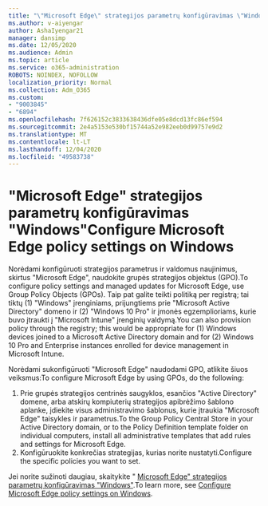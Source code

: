 ```yaml
---
title: "\"Microsoft Edge\" strategijos parametrų konfigūravimas \"Windows\""
ms.author: v-aiyengar
author: AshaIyengar21
manager: dansimp
ms.date: 12/05/2020
ms.audience: Admin
ms.topic: article
ms.service: o365-administration
ROBOTS: NOINDEX, NOFOLLOW
localization_priority: Normal
ms.collection: Adm_O365
ms.custom:
- "9003845"
- "6894"
ms.openlocfilehash: 7f626152c3833638436dfe05e8dcd13fc86ef594
ms.sourcegitcommit: 2e4a5153e530bf15744a52e982eeb0d99757e9d2
ms.translationtype: MT
ms.contentlocale: lt-LT
ms.lasthandoff: 12/04/2020
ms.locfileid: "49583738"
---
```

# <a name="configure-microsoft-edge-policy-settings-on-windows"></a><span data-ttu-id="db9fe-102">"Microsoft Edge" strategijos parametrų konfigūravimas "Windows"</span><span class="sxs-lookup"><span data-stu-id="db9fe-102">Configure Microsoft Edge policy settings on Windows</span></span>

<span data-ttu-id="db9fe-103">Norėdami konfigūruoti strategijos parametrus ir valdomus naujinimus, skirtus "Microsoft Edge", naudokite grupės strategijos objektus (GPO).</span><span class="sxs-lookup"><span data-stu-id="db9fe-103">To configure policy settings and managed updates for Microsoft Edge, use Group Policy Objects (GPOs).</span></span> <span data-ttu-id="db9fe-104">Taip pat galite teikti politiką per registrą; tai tiktų (1) "Windows" įrenginiams, prijungtiems prie "Microsoft Active Directory" domeno ir (2) "Windows 10 Pro" ir įmonės egzemplioriams, kurie buvo įtraukti į "Microsoft Intune" įrenginių valdymą.</span><span class="sxs-lookup"><span data-stu-id="db9fe-104">You can also provision policy through the registry; this would be appropriate for (1) Windows devices joined to a Microsoft Active Directory domain and for (2) Windows 10 Pro and Enterprise instances enrolled for device management in Microsoft Intune.</span></span>

<span data-ttu-id="db9fe-105">Norėdami sukonfigūruoti "Microsoft Edge" naudodami GPO, atlikite šiuos veiksmus:</span><span class="sxs-lookup"><span data-stu-id="db9fe-105">To configure Microsoft Edge by using GPOs, do the following:</span></span>

1. <span data-ttu-id="db9fe-106">Prie grupės strategijos centrinės saugyklos, esančios "Active Directory" domene, arba atskirų kompiuterių strategijos apibrėžimo šablono aplanke, įdiekite visus administravimo šablonus, kurie įtraukia "Microsoft Edge" taisykles ir parametrus.</span><span class="sxs-lookup"><span data-stu-id="db9fe-106">To the Group Policy Central Store in your Active Directory domain, or to the Policy Definition template folder on individual computers, install all administrative templates that add rules and settings for Microsoft Edge.</span></span>
2. <span data-ttu-id="db9fe-107">Konfigūruokite konkrečias strategijas, kurias norite nustatyti.</span><span class="sxs-lookup"><span data-stu-id="db9fe-107">Configure the specific policies you want to set.</span></span>

<span data-ttu-id="db9fe-108">Jei norite sužinoti daugiau, skaitykite " [Microsoft Edge" strategijos parametrų konfigūravimas "Windows"](https://go.microsoft.com/fwlink/?linkid=2135024).</span><span class="sxs-lookup"><span data-stu-id="db9fe-108">To learn more, see [Configure Microsoft Edge policy settings on Windows](https://go.microsoft.com/fwlink/?linkid=2135024).</span></span>
